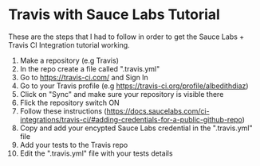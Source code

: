 # Travis with Sauce Labs Tutorial
These are the steps that I had to follow in order to get the Sauce Labs + Travis CI Integration tutorial working.

1. Make a repository (e.g Travis)
2. In the repo create a file called ".travis.yml"
3. Go to https://travis-ci.com/ and Sign In
4. Go to your Travis profile (e.g https://travis-ci.org/profile/albedithdiaz)
5. Click on "Sync" and make sure your repository is visible there
6. Flick the repository switch ON
7. Follow these instructions (https://docs.saucelabs.com/ci-integrations/travis-ci/#adding-credentials-for-a-public-github-repo)
8. Copy and add your encypted Sauce Labs credential in the ".travis.yml" file
9. Add your tests to the Travis repo
10. Edit the ".travis.yml" file with your tests details
